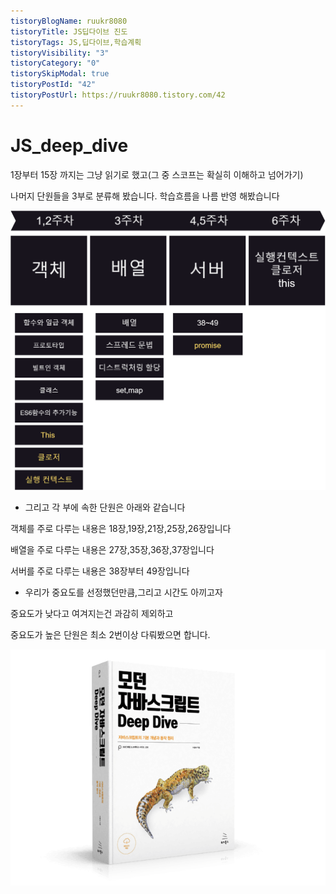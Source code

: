 ```yaml
---
tistoryBlogName: ruukr8080
tistoryTitle: JS딥다이브 진도
tistoryTags: JS,딥다이브,학습계획
tistoryVisibility: "3"
tistoryCategory: "0"
tistorySkipModal: true
tistoryPostId: "42"
tistoryPostUrl: https://ruukr8080.tistory.com/42
---
```


# JS_deep_dive
1장부터 15장 까지는 그냥 읽기로 했고(그 중 스코프는 확실히 이해하고 넘어가기)

나머지 단원들을 3부로 분류해 봤습니다.
학습흐름을 나름 반영 해봤습니다

![제목 없는 다이어그램.drawio.png](./media/%EC%A0%9C%EB%AA%A9%20%EC%97%86%EB%8A%94%20%EB%8B%A4%EC%9D%B4%EC%96%B4%EA%B7%B8%EB%9E%A8.drawio.png)
- 그리고 각 부에 속한 단원은 아래와 같습니다

>
객체를 주로 다루는 내용은 18장,19장,21장,25장,26장입니다
>
배열을 주로 다루는 내용은 27장,35장,36장,37장입니다
>
서버를 주로 다루는 내용은 38장부터 49장입니다



- 우리가 중요도를 선정했던만큼,그리고 시간도 아끼고자
>
>
중요도가 낮다고 여겨지는건 과감히 제외하고
>
중요도가 높은 단원은 최소 2번이상 다뤄봤으면 합니다.


![JS딥다이브 진도-1.png](../../../../Attachments/JS%EB%94%A5%EB%8B%A4%EC%9D%B4%EB%B8%8C%20%EC%A7%84%EB%8F%84-1.png)

